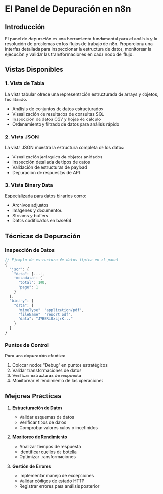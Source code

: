 # El Panel de Depuración en n8n

## Introducción

El panel de depuración es una herramienta fundamental para el análisis y la resolución de problemas en los flujos de trabajo de n8n. Proporciona una interfaz detallada para inspeccionar la estructura de datos, monitorear la ejecución y validar las transformaciones en cada nodo del flujo.

## Vistas Disponibles

### 1. Vista de Tabla
La vista tabular ofrece una representación estructurada de arrays y objetos, facilitando:
- Análisis de conjuntos de datos estructurados
- Visualización de resultados de consultas SQL
- Inspección de datos CSV y hojas de cálculo
- Ordenamiento y filtrado de datos para análisis rápido

### 2. Vista JSON
La vista JSON muestra la estructura completa de los datos:
- Visualización jerárquica de objetos anidados
- Inspección detallada de tipos de datos
- Validación de estructuras de payload
- Depuración de respuestas de API

### 3. Vista Binary Data
Especializada para datos binarios como:
- Archivos adjuntos
- Imágenes y documentos
- Streams y buffers
- Datos codificados en base64

## Técnicas de Depuración

### Inspección de Datos
```typescript
// Ejemplo de estructura de datos típica en el panel
{
  "json": {
    "data": [...],
    "metadata": {
      "total": 100,
      "page": 1
    }
  },
  "binary": {
    "data": {
      "mimeType": "application/pdf",
      "fileName": "report.pdf",
      "data": "JVBERi0xLjcK..."
    }
  }
}
```

### Puntos de Control
Para una depuración efectiva:
1. Colocar nodos "Debug" en puntos estratégicos
2. Validar transformaciones de datos
3. Verificar estructuras de respuesta
4. Monitorear el rendimiento de las operaciones

## Mejores Prácticas

1. **Estructuración de Datos**
   - Validar esquemas de datos
   - Verificar tipos de datos
   - Comprobar valores nulos o indefinidos

2. **Monitoreo de Rendimiento**
   - Analizar tiempos de respuesta
   - Identificar cuellos de botella
   - Optimizar transformaciones

3. **Gestión de Errores**
   - Implementar manejo de excepciones
   - Validar códigos de estado HTTP
   - Registrar errores para análisis posterior
